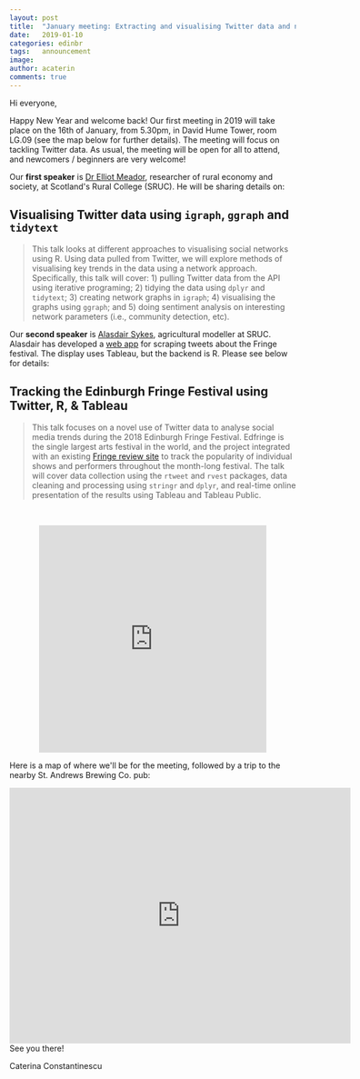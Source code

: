 ```yaml
---
layout: post
title:  "January meeting: Extracting and visualising Twitter data and networks"
date:   2019-01-10
categories: edinbr
tags:   announcement
image:
author: acaterin
comments: true
---
```




Hi everyone,
<br/>

Happy New Year and welcome back! Our first meeting in 2019 will take place on the 16th of January, from 5.30pm, in David Hume Tower, room LG.09 (see the map below for further details). The meeting will focus on tackling Twitter data. As usual, the meeting will be open for all to attend, and newcomers / beginners are very welcome!

Our **first speaker** is [Dr Elliot Meador](https://www.sruc.ac.uk/emeador), researcher of rural economy and society, at Scotland's Rural College (SRUC). He will be sharing details on:

## Visualising Twitter data using `igraph`, `ggraph` and `tidytext`

>This talk looks at different approaches to visualising social networks using R. Using data pulled from Twitter, we will explore methods of visualising key trends in the data using a network approach. Specifically, this talk will cover: 1) pulling Twitter data from the API using iterative programing; 2) tidying the data using `dplyr` and `tidytext`; 3) creating network graphs in `igraph`; 4) visualising the graphs using `ggraph`; and 5) doing sentiment analysis on interesting network parameters (i.e., community detection, etc).


Our **second speaker** is [Alasdair Sykes](https://www.sruc.ac.uk/asykes), agricultural modeller at SRUC. Alasdair has developed a [web app](https://www.fringebiscuit.com/trends-landing-page) for scraping tweets about the Fringe festival. The display uses Tableau, but the backend is R. Please see below for details:

## Tracking the Edinburgh Fringe Festival using Twitter, R, & Tableau

>This talk focuses on a novel use of Twitter data to analyse social media trends during the 2018 Edinburgh Fringe Festival. Edfringe is the single largest arts festival in the world, and the project integrated with an existing [Fringe review site](https://www.fringebiscuit.com/trends-landing-page/) to track the popularity of individual shows and performers throughout the month-long festival. The talk will cover data collection using the `rtweet` and `rvest` packages, data cleaning and processing using `stringr` and `dplyr`, and real-time online presentation of the results using Tableau and Tableau Public.




<br/>

<p align="center"><iframe src="http://meetu.ps/3jwlVm" width="400" height="400" frameborder="0"></iframe></p>


Here is a map of where we'll be for the meeting, followed by a trip to the nearby St. Andrews Brewing Co. pub:

<iframe src="https://www.google.com/maps/embed?pb=!1m18!1m12!1m3!1d2234.356198019003!2d-3.1887611839617476!3d55.94319798475859!2m3!1f0!2f0!3f0!3m2!1i1024!2i768!4f13.1!3m3!1m2!1s0x4887c783a3730bcb%3A0x8b232656b3b16a57!2sDavid+Hume+Tower%2C+The+University+of+Edinburgh!5e0!3m2!1sen!2suk!4v1541810383375" width="600" height="450" frameborder="0" style="border:0" allowfullscreen></iframe>

<br/>
See you there!

Caterina Constantinescu

